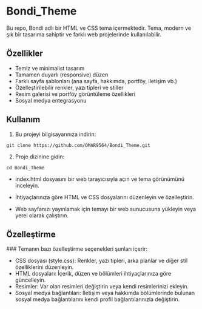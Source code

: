 # Bondi_Theme

Bu repo, Bondi adlı bir HTML ve CSS tema içermektedir. Tema, modern ve şık bir tasarıma sahiptir ve farklı web projelerinde kullanılabilir.

## Özellikler

- Temiz ve minimalist tasarım
- Tamamen duyarlı (responsive) düzen
- Farklı sayfa şablonları (ana sayfa, hakkımda, portföy, iletişim vb.)
- Özelleştirilebilir renkler, yazı tipleri ve stiller
- Resim galerisi ve portföy görüntüleme özellikleri
- Sosyal medya entegrasyonu

## Kullanım

1. Bu projeyi bilgisayarınıza indirin:

```
git clone https://github.com/OMAR9564/Bondi_Theme.git
```

2. Proje dizinine gidin:
   
```
cd Bondi_Theme
```

- index.html dosyasını bir web tarayıcısıyla açın ve tema görünümünü inceleyin.

- İhtiyaçlarınıza göre HTML ve CSS dosyalarını düzenleyin ve özelleştirin.

- Web sayfanızı yayınlamak için temayı bir web sunucusuna yükleyin veya yerel olarak çalıştırın.

## Özelleştirme

### Temanın bazı özelleştirme seçenekleri şunları içerir:

- CSS dosyası (style.css): Renkler, yazı tipleri, arka planlar ve diğer stil özelliklerini düzenleyin.
- HTML dosyaları: İçerik, düzen ve bölümleri ihtiyaçlarınıza göre güncelleyin.
- Resimler: Var olan resimleri değiştirin veya kendi resimlerinizi ekleyin.
- Sosyal medya bağlantıları: İletişim veya hakkımda bölümlerinde bulunan sosyal medya bağlantılarını kendi profil bağlantılarınızla değiştirin.
